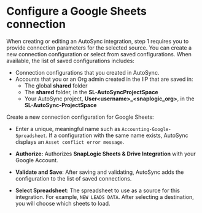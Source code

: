 # Configure a Google Sheets connection

When creating or editing an AutoSync integration, step 1 requires you to provide connection parameters for the selected source. You can create a new connection configuration or select from saved configurations. When available, the list of saved configurations includes:

-   Connection configurations that you created in AutoSync.
-   Accounts that you or an Org admin created in the IIP that are saved in:
    -   The global **shared** folder
    -   The **shared** folder, in the **SL-AutoSyncProjectSpace**
    -   Your AutoSync project, **User<username\>\_<snaplogic\_org\>**, in the **SL-AutoSync-ProjectSpace**

Create a new connection configuration for Google Sheets:

-   Enter a unique, meaningful name such as `Accounting-Google-Spreadsheet`. If a configuration with the same name exists, AutoSync displays an `Asset conflict error message`.
-   **Authorize:** Authorizes **SnapLogic Sheets & Drive Integration** with your Google Account.
-   **Validate and Save**: After saving and validating, AutoSync adds the configuration to the list of saved connections.

-   **Select Spreadsheet**: The spreadsheet to use as a source for this integration. For example, `NEW LEADS DATA`. After selecting a destination, you will choose which sheets to load.

